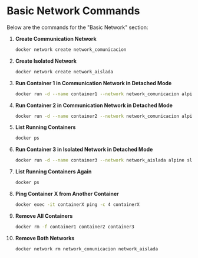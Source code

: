 # Basic Network Commands

Below are the commands for the "Basic Network" section:

1. **Create Communication Network**
    ```bash
    docker network create network_comunicacion
    ```

2. **Create Isolated Network**
    ```bash
    docker network create network_aislada
    ```

3. **Run Container 1 in Communication Network in Detached Mode**
    ```bash
    docker run -d --name container1 --network network_comunicacion alpine sleep infinity
    ```

4. **Run Container 2 in Communication Network in Detached Mode**
    ```bash
    docker run -d --name container2 --network network_comunicacion alpine sleep infinity
    ```

5. **List Running Containers**
    ```bash
    docker ps
    ```

6. **Run Container 3 in Isolated Network in Detached Mode**
    ```bash
    docker run -d --name container3 --network network_aislada alpine sleep infinity
    ```

7. **List Running Containers Again**
    ```bash
    docker ps
    ```

8. **Ping Container X from Another Container**
    ```bash
    docker exec -it containerX ping -c 4 containerX
    ```

9. **Remove All Containers**
    ```bash
    docker rm -f container1 container2 container3
    ```

10. **Remove Both Networks**
    ```bash
    docker network rm network_comunicacion network_aislada
    ```
